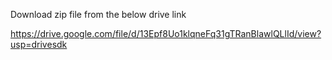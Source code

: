 Download zip file from the below drive link

https://drive.google.com/file/d/13Epf8Uo1klqneFq31gTRanBlawlQLlId/view?usp=drivesdk
